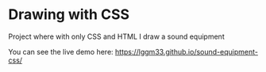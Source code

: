 # Drawing with CSS
Project where with only CSS and HTML I draw a sound equipment

You can see the live demo here: https://lggm33.github.io/sound-equipment-css/
